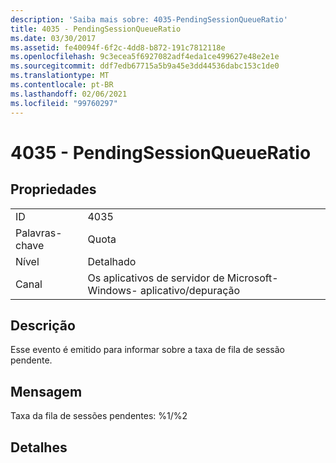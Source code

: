 ```yaml
---
description: 'Saiba mais sobre: 4035-PendingSessionQueueRatio'
title: 4035 - PendingSessionQueueRatio
ms.date: 03/30/2017
ms.assetid: fe40094f-6f2c-4dd8-b872-191c7812118e
ms.openlocfilehash: 9c3ecea5f6927082adf4eda1ce499627e48e2e1e
ms.sourcegitcommit: ddf7edb67715a5b9a45e3dd44536dabc153c1de0
ms.translationtype: MT
ms.contentlocale: pt-BR
ms.lasthandoff: 02/06/2021
ms.locfileid: "99760297"
---
```

# <a name="4035---pendingsessionqueueratio"></a>4035 - PendingSessionQueueRatio

## <a name="properties"></a>Propriedades  
  
|||  
|-|-|  
|ID|4035|  
|Palavras-chave|Quota|  
|Nível|Detalhado|  
|Canal|Os aplicativos de servidor de Microsoft-Windows- aplicativo/depuração|  
  
## <a name="description"></a>Descrição  

 Esse evento é emitido para informar sobre a taxa de fila de sessão pendente.  
  
## <a name="message"></a>Mensagem  

 Taxa da fila de sessões pendentes: %1/%2  
  
## <a name="details"></a>Detalhes
